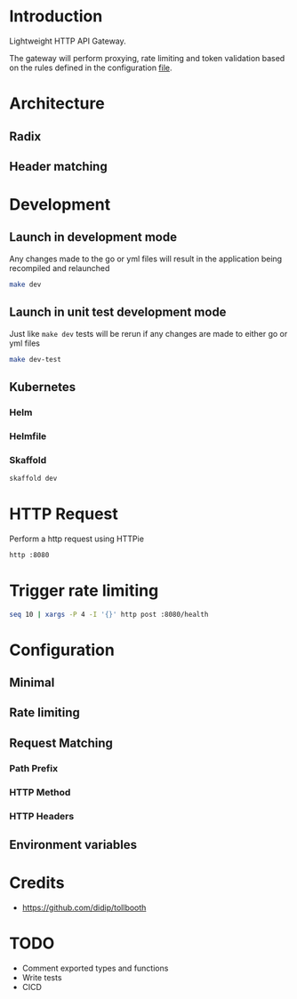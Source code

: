 # Introduction
Lightweight HTTP API Gateway.

The gateway will perform proxying, rate limiting and token validation based on the rules defined in the configuration [file](config.yml).

# Architecture
## Radix
## Header matching

# Development
## Launch in development mode
Any changes made to the go or yml files will result in the application being recompiled and relaunched
```sh
make dev
```

## Launch in unit test development mode
Just like `make dev` tests will be rerun if any changes are made to either go or yml files 
```sh
make dev-test
```

## Kubernetes
### Helm

### Helmfile

### Skaffold
```sh
skaffold dev
```

# HTTP Request
Perform a http request using HTTPie
```sh
http :8080
```

# Trigger rate limiting
```sh
seq 10 | xargs -P 4 -I '{}' http post :8080/health
```

# Configuration
## Minimal

## Rate limiting

## Request Matching
### Path Prefix
### HTTP Method
### HTTP Headers

## Environment variables



# Credits
* https://github.com/didip/tollbooth

# TODO
* Comment exported types and functions
* Write tests
* CICD
